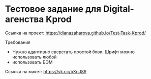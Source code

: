 # Тестовое задание для Digital-агенства Kprod
Ссылка на проект: https://dianazaharova.github.io/Test-Task-Kprod/

Требования 

  - Нужно адаптивно сверстать простой блок. Шрифт можно использовать любой
  - использовать БЭМ
  
Ссылка на макет: https://vk.cc/bXnJ89
